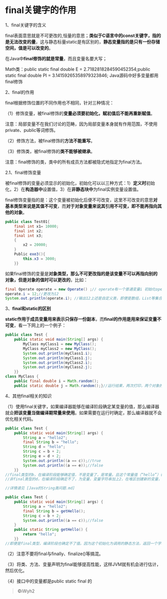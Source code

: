 # final关键字的作用



1、final关键字的含义

final表面意思就是不可更改的,恒量的意思；**类似于C语言中的const关键字，指的是无法改变的量**，这与静态标量static是有区别的，**静态变量指的是只有一份存储空间，值是可以改变的**。

在Java中**final修饰的就是常量**，而且变量名要大写；

Math类：public static final double E = 2.7182818284590452354;public static final double PI = 3.14159265358979323846; Java源码中好多变量都用final修饰



2、final的作用

final根据修饰位置的不同作用也不相同，针对三种情况：

（1）修饰变量，被final修饰的**变量必须要初始化，赋初值后不能再重新赋值**。

注意：局部变量不在我们讨论的范畴，因为局部变量本身就有作用范围，不使用private、public等词修饰。

（2）修饰方法，被final修饰的**方法不能重写**。

（3）修饰类，被final修饰的**类不能够被继承**。

注意：final修饰的类，类中的所有成员方法都被隐式地指定为final方法。

2.1、final修饰变量

被final修饰的变量必须显示的初始化，初始化可以以三种方式：1）**定义时**初始化，2）在**构造器中**设置值，3）在**非静态块中**为final实例变量设置值。

final修饰变量指的是：这个变量被初始化后便不可改变，这里不可改变的意思**对基本类型来说是其值不可变**，而**对于对象变量来说其引用不可变，即不能再指向其他的对象**。

```java
public class Test01{    
    final int x1= 10000;    
    final int x2;    
    final int x3;  
    {    
        x2 = 20000;    
    }  
    Public exe3(){        
        this.x3 = 3000;    
    }}
```

如果final修饰的变量是**对象类型，那么不可更改指的是该变量不可以再指向别的对象，但是对象的值时可以更改的**，比如：

```java
final Operate operate = new Operate() ;// operate有一个普通变量i 初始化operate.i = 11;
operate.i = 12;//更改为12
System.out.println(operate.i); //输出12上述是自定义类，即便是数组，List等集合类型，所保存的值也是可以更改的。
```



3、**final和static的区别**

**static作用于成员变量用来表示只保存一份副本**，而**final的作用是用来保证变量不可变**，看一下网上的一个例子：

```java
public class Test {  
    public static void main(String[] args) {    
        MyClass myClass1 = new MyClass();    
        MyClass myClass2 = new MyClass();    
        System.out.println(myClass1.i);    
        System.out.println(myClass1.j);    
        System.out.println(myClass2.i);    
        System.out.println(myClass2.j);   
    }}
class MyClass {  
    public final double i = Math.random();  
    public static double j = Math.random();}//运行结果，两次打印，两个对象的j的值都是一样的，j是static类型的属于类，在类加载时就已经确定了值，因此两次值相同。i不是static的因此属于对象，在实例化时才会初始化好值，所以两次打印值不同，但是i的值是不可变的，j的值可变
```



4、其他final相关的知识

（1）使用final关键字，如果编译器能够在编译阶段确定某变量的值，那么编译器就会**把该变量当做编译期常量来使用**。如果需要在运行时确定，那么编译器就不会优化相关代码。

```java
public class Test {    
    public static void main(String[] args) {    
        String a = "hello2";     
        final String b = "hello";    
        String d = "hello";    
        String c = b + 2;     
        String e = d + 2;    
        System.out.println((a == c));//true  
        System.out.println((a == e));//false  
    }}  
//final类型的b，在编译阶段能够确定值，不是变量了，是常量。且这个常量值（“hello”）在字符串常量池，加上2后由于Java优化机制，使其在字符串常量池寻找“hello2”，找到并赋予c，所以与a这个字符串常量池的“hello2”地址相同，所以相等为true
//非final类型的d，在编译阶段确定不了，为变量，变量字符串加上2，在堆区创建新的变量，与a这个存在于字符串常量池的“hello2”地址不一样，所以不相等为false

//详情请见 [Java的String类问题.md]

public class Test {        
    public static void main(String[] args) {      
        String a = "hello2";       
        final String b = getHello();      
        String c = b + 2;       
        System.out.println((a == c));//false   
    }     
    public static String getHello() {        
        return "hello";  
    }}
//即便是final类型，编译阶段也确定不了值。因为这个初始化为调用的静态方法，返回一个字符串字面量，静态方法在栈内存中，返回的字符串也在栈内存，编译阶段确定不了值，所以认为b为一个变量，所以c也为创建的变量，所以与字符串常量池（在堆内存）的a不相等，输出false
```

（2）注意不要将final与finally、finalize()等搞混。

（3）将类、方法、变量声明为final能够提高性能，这样JVM就有机会进行估计，然后优化。

（4）接口中的变量都是public static final 的



> ©iWyh2